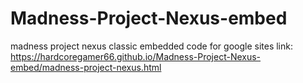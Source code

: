 # Madness-Project-Nexus-embed
madness project nexus classic embedded code for google sites
link: https://hardcoregamer66.github.io/Madness-Project-Nexus-embed/madness-project-nexus.html
